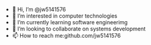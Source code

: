- 👋 Hi, I’m @jw5141576
- 👀 I’m interested in computer technologies
- 🌱 I’m currently learning software engineerimg
- 💞️ I’m looking to collaborate on systems development
- 📫 How to reach me:github.com/jw5141576

<!---
jw5141576/jw5141576 is a ✨ special ✨ repository because its `README.md` (this file) appears on your GitHub profile.
You can click the Preview link to take a look at your changes.
--->
